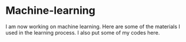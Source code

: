 # Machine-learning
I am now working on machine learning.
Here are some of the materials I used in the learning process.
I also put some of my codes here.
